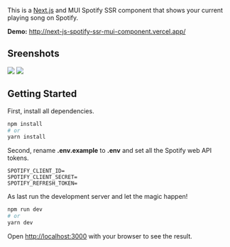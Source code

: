 This is a [Next.js](https://nextjs.org/) and MUI Spotify SSR component that shows your current playing song on Spotify.

**Demo:** http://next-js-spotify-ssr-mui-component.vercel.app/

## Sreenshots

<img src="https://tomsmits.nl/assets/spotify.png">

<img src="https://tomsmits.nl/assets/spotify2.png">

## Getting Started

First, install all dependencies.

```bash
npm install
# or
yarn install
```

Second, rename **.env.example** to **.env** and set all the Spotify web API tokens.

```shell
SPOTIFY_CLIENT_ID=
SPOTIFY_CLIENT_SECRET=
SPOTIFY_REFRESH_TOKEN=
```

As last run the development server and let the magic happen!

```bash
npm run dev
# or
yarn dev
```

Open [http://localhost:3000](http://localhost:3000) with your browser to see the result.

